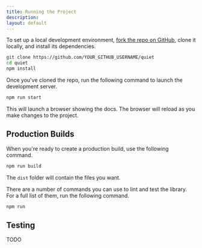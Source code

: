 ```yaml
---
title: Running the Project
description:
layout: default
---
```


To set up a local development environment, [fork the repo on GitHub](https://github.com/quietui/quiet/fork), clone it locally, and install its dependencies.

```sh
git clone https://github.com/YOUR_GITHUB_USERNAME/quiet
cd quiet
npm install
```

Once you've cloned the repo, run the following command to launch the development server.

```sh
npm run start
```

This will launch a browser showing the docs. The browser will reload as you make changes to the project.

## Production Builds

When you're ready to create a production build, use the following command.

```sh
npm run build
```

The `dist` folder will contain the files you want.

There are a number of commands you can use to lint and test the library. For a full list of them, run the following command.

```sh
npm run
```

## Testing

TODO
